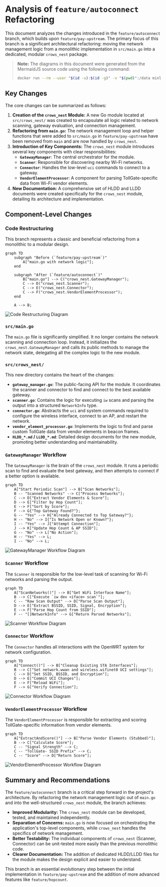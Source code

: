 # Analysis of `feature/autoconnect` Refactoring

This document analyzes the changes introduced in the `feature/autoconnect` branch, which builds upon `feature/pay-upstream`. The primary focus of this branch is a significant architectural refactoring: moving the network management logic from a monolithic implementation in `src/main.go` into a dedicated, modular `crows_nest` package.

> **Note:** The diagrams in this document were generated from the MermaidJS source code using the following command:
> ```bash
> docker run --rm --user "$(id -u):$(id -g)" -v "$(pwd)":/data minlag/mermaid-cli -i /data/docs/refactoring/autoconnect_analysis.md -o /data/docs/refactoring/images/autoconnect_analysis/diagram.svg
> ```

## Key Changes

The core changes can be summarized as follows:

1.  **Creation of the `crows_nest` Module:** A new Go module located at `src/crows_nest/` was created to encapsulate all logic related to network scanning, gateway evaluation, and connection management.
2.  **Refactoring from `main.go`:** The network management loop and helper functions that were added to `src/main.go` in `feature/pay-upstream` have been removed from `main` and are now handled by `crows_nest`.
3.  **Introduction of Key Components:** The `crows_nest` module introduces several key components with clear responsibilities:
    *   **`GatewayManager`**: The central orchestrator for the module.
    *   **`Scanner`**: Responsible for discovering nearby Wi-Fi networks.
    *   **`Connector`**: Handles the low-level `uci` commands to connect to a gateway.
    *   **`VendorElementProcessor`**: A component for parsing TollGate-specific data from Wi-Fi vendor elements.
4.  **New Documentation:** A comprehensive set of HLDD and LLDD documents were created specifically for the `crows_nest` module, detailing its architecture and implementation.

## Component-Level Changes

### Code Restructuring

This branch represents a classic and beneficial refactoring from a monolithic to a modular design.

```mermaid
graph TD
    subgraph "Before (`feature/pay-upstream`)"
        A["main.go with network logic"];
    end

    subgraph "After (`feature/autoconnect`)"
        B["main.go"] --> C("crows_nest.GatewayManager");
        C --> D("crows_nest.Scanner");
        C --> E("crows_nest.Connector");
        C --> F("crows_nest.VendorElementProcessor");
    end

    A --> B;
```
<img src="../images/autoconnect_analysis/diagram-1.svg" alt="Code Restructuring Diagram" />

### `src/main.go`

The `main.go` file is significantly simplified. It no longer contains the network scanning and connection loop. Instead, it initializes the `crows_nest.GatewayManager` and calls its public methods to manage the network state, delegating all the complex logic to the new module.

### `src/crows_nest/`

This new directory contains the heart of the changes:

*   **`gateway_manager.go`**: The public-facing API for the module. It coordinates the scanner and connector to find and connect to the best available gateway.
*   **`scanner.go`**: Contains the logic for executing `iw` scans and parsing the output into a structured `NetworkInfo` type.
*   **`connector.go`**: Abstracts the `uci` and system commands required to configure the wireless interface, connect to an AP, and restart the network.
*   **`vendor_element_processor.go`**: Implements the logic to find and parse custom TollGate data from vendor elements in beacon frames.
*   **`HLDD_*.md` / `LLDD_*.md`**: Detailed design documents for the new module, promoting better understanding and maintainability.

### `GatewayManager` Workflow

The `GatewayManager` is the brain of the `crows_nest` module. It runs a periodic scan to find and evaluate the best gateway, and then attempts to connect if a better option is available.

```mermaid
graph TD
    A["Start Periodic Scan"] --> B["Scan Networks"];
    B -- "Scanned Networks" --> C["Process Networks"];
    C --> D["Extract Vendor Elements & Score"];
    D --> E["Filter by Hop Count"];
    E --> F["Sort by Score"];
    F --> G{"Top Gateway Found?"};
    G -- "Yes" --> H{"Already Connected to Top Gateway?"};
    H -- "No" --> I{"Is Network Open or Known?"};
    I -- "Yes" --> J["Attempt Connection"];
    J --> K["Update Hop Count & AP SSID"];
    G -- "No" --> L["No Action"];
    H -- "Yes" --> L;
    I -- "No" --> L;
```
<img src="../images/autoconnect_analysis/diagram-2.svg" alt="GatewayManager Workflow Diagram" />

### `Scanner` Workflow

The `Scanner` is responsible for the low-level task of scanning for Wi-Fi networks and parsing the output.

```mermaid
graph TD
    A["ScanNetworks()"] --> B["Get WiFi Interface Name"];
    B --> C["Execute `iw dev <iface> scan`"];
    C -- "Raw Scan Output" --> D["Parse Scan Output"];
    D --> E["Extract BSSID, SSID, Signal, Encryption"];
    E --> F["Parse Hop Count from SSID"];
    F -- "[]NetworkInfo" --> G["Return Parsed Networks"];
```
<img src="../images/autoconnect_analysis/diagram-3.svg" alt="Scanner Workflow Diagram" />

### `Connector` Workflow

The `Connector` handles all interactions with the OpenWRT system for network configuration.

```mermaid
graph TD
    A["Connect()"] --> B["Cleanup Existing STA Interfaces"];
    B --> C["Set network.wwan and wireless.wifinet0 UCI settings"];
    C --> D["Set SSID, BSSID, and Encryption"];
    D --> E["Commit UCI Changes"];
    E --> F["Reload WiFi"];
    F --> G["Verify Connection"];
```
<img src="../images/autoconnect_analysis/diagram-4.svg" alt="Connector Workflow Diagram" />

### `VendorElementProcessor` Workflow

The `VendorElementProcessor` is responsible for extracting and scoring TollGate-specific information from vendor elements.

```mermaid
graph TD
    A["ExtractAndScore()"] --> B["Parse Vendor Elements (Stubbed)"];
    B --> C["Calculate Score"];
    C -- "Signal Strength" --> C;
    C -- "TollGate- SSID Prefix" --> C;
    C -- "Score" --> D["Return Score"];
```
<img src="../images/autoconnect_analysis/diagram-5.svg" alt="VendorElementProcessor Workflow Diagram" />

## Summary and Recommendations

The `feature/autoconnect` branch is a critical step forward in the project's architecture. By refactoring the network management logic out of `main.go` and into the well-structured `crows_nest` module, the branch achieves:

*   **Improved Modularity:** The `crows_nest` module can be developed, tested, and maintained independently.
*   **Separation of Concerns:** `main.go` is now focused on orchestrating the application's top-level components, while `crows_nest` handles the specifics of network management.
*   **Better Testability:** The individual components of `crows_nest` (Scanner, Connector) can be unit-tested more easily than the previous monolithic code.
*   **Clearer Documentation:** The addition of dedicated HLDD/LLDD files for the module makes the design explicit and easier to understand.

This branch is an essential evolutionary step between the initial implementation in `feature/pay-upstream` and the addition of more advanced features like `feature/hopcount`.